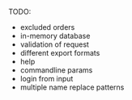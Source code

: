 ﻿TODO:
* excluded orders
* in-memory database
* validation of request
* different export formats
* help
* commandline params
* login from input
* multiple name replace patterns
